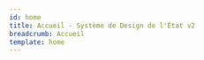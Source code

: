 ```yaml
---
id: home
title: Accueil - Système de Design de l'État v2
breadcrumb: Accueil
template: home
---
```

